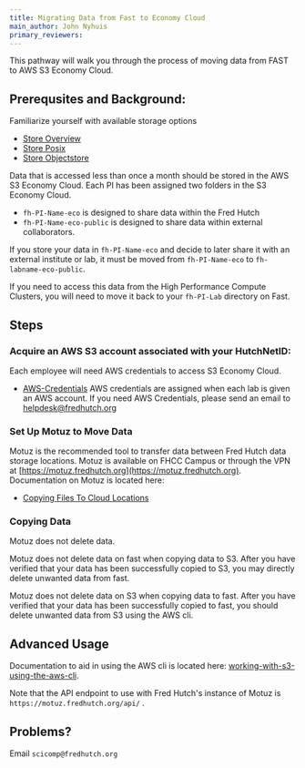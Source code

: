 ```yaml
---
title: Migrating Data from Fast to Economy Cloud
main_author: John Nyhuis
primary_reviewers:
---
```


This pathway will walk you through the process of moving data from FAST to AWS S3 Economy Cloud.

## Prerequsites and Background:
Familiarize yourself with available storage options
 - [Store Overview](https://sciwiki.fredhutch.org/scicomputing/store_overview/)
 - [Store Posix](https://sciwiki.fredhutch.org/scicomputing/store_posix/)
 - [Store Objectstore](https://sciwiki.fredhutch.org/scicomputing/store_objectstore/)

Data that is accessed less than once a month should be stored in the AWS S3 Economy Cloud.
Each PI has been assigned two folders in the S3 Economy Cloud.
 - `fh-PI-Name-eco` is designed to share data within the Fred Hutch
 - `fh-PI-Name-eco-public` is designed to share data within external collaborators.

If you store your data in `fh-PI-Name-eco` and decide to later share it with an external institute or lab, it must be moved from `fh-PI-Name-eco` to `fh-labname-eco-public`.

If you need to access this data from the High Performance Compute Clusters, you will need to move it back to your `fh-PI-Lab` directory on Fast.

## Steps

### Acquire an AWS S3 account associated with your HutchNetID:
Each employee will need AWS credentials to access S3 Economy Cloud.
 - [AWS-Credentials](https://sciwiki.fredhutch.org/scicomputing/access_credentials/#amazon-web-services-aws)
AWS credentials are assigned when each lab is given an AWS account.  If you need AWS Credentials, please send an email to helpdesk@fredhutch.org

### Set Up Motuz to Move Data
Motuz is the recommended tool to transfer data between Fred Hutch data storage locations.
Motuz is available on FHCC Campus or through the VPN at [https://motuz.fredhutch.org](https://motuz.fredhutch.org).
Documentation on Motuz is located here:
 - [Copying Files To Cloud Locations](https://sciwiki.fredhutch.org/compdemos/motuz/#copying-files-to-cloud-locations)

### Copying Data
Motuz does not delete data.

Motuz does not delete data on fast when copying data to S3.  After you have verified that your data has been successfully copied to S3, you may directly delete unwanted data from fast.

Motuz does not delete data on S3 when copying data to fast.  After you have verified that your data has been successfully copied to fast, you should delete unwanted data from S3 using the AWS cli.

## Advanced Usage

Documentation to aid in using the AWS cli is located here:
[working-with-s3-using-the-aws-cli](https://sciwiki.fredhutch.org/compdemos/AWSCLI_WSL/#working-with-s3-using-the-aws-cli).

Note that the API endpoint to use with Fred Hutch's instance of Motuz is `https://motuz.fredhutch.org/api/` .

## Problems?

Email `scicomp@fredhutch.org`
